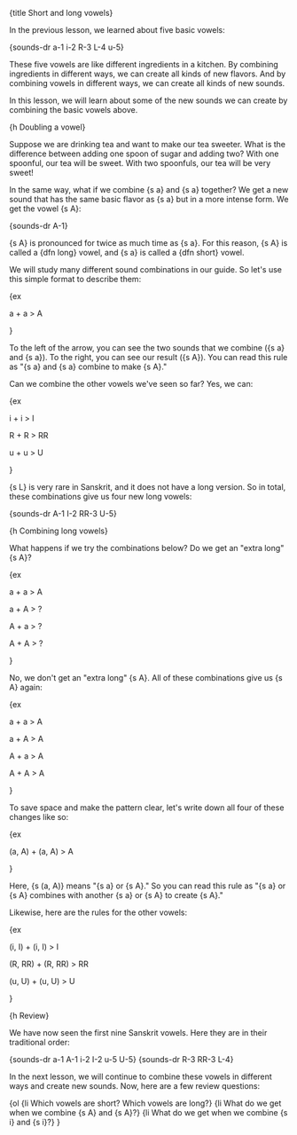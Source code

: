 {title Short and long vowels}

In the previous lesson, we learned about five basic vowels:

{sounds-dr a-1 i-2 R-3 L-4 u-5}

These five vowels are like different ingredients in a kitchen. By combining
ingredients in different ways, we can create all kinds of new flavors. And by
combining vowels in different ways, we can create all kinds of new sounds.

In this lesson, we will learn about some of the new sounds we can create by
combining the basic vowels above.


{h Doubling a vowel}

Suppose we are drinking tea and want to make our tea sweeter. What is the
difference between adding one spoon of sugar and adding two? With one
spoonful, our tea will be sweet. With two spoonfuls, our tea will be very
sweet!

In the same way, what if we combine {s a} and {s a} together? We get a new
sound that has the same basic flavor as {s a} but in a more intense form. We
get the vowel {s A}:

{sounds-dr A-1}

{s A} is pronounced for twice as much time as {s a}. For this reason, {s A} is
called a {dfn long} vowel, and {s a} is called a {dfn short} vowel.

We will study many different sound combinations in our guide. So let's use this
simple format to describe them:

{ex

a + a > A

}

To the left of the arrow, you can see the two sounds that we combine ({s a} and
{s a}). To the right, you can see our result ({s A}). You can read this rule as
"{s a} and {s a} combine to make {s A}."

Can we combine the other vowels we've seen so far? Yes, we can:

{ex

i + i > I

R + R > RR

u + u > U

}

{s L} is very rare in Sanskrit, and it does not have a long version. So in
total, these combinations give us four new long vowels:

{sounds-dr A-1 I-2 RR-3 U-5}


{h Combining long vowels}

What happens if we try the combinations below? Do we get an "extra long" {s A}?

{ex

a + a > A

a + A > ?

A + a > ?

A + A > ?

}

No, we don't get an "extra long" {s A}. All of these combinations give us {s A}
again:

{ex

a + a > A

a + A > A

A + a > A

A + A > A

}

To save space and make the pattern clear, let's write down all four of these
changes like so:

{ex

(a, A) + (a, A) > A

}

Here, {s (a, A)} means "{s a} or {s A}." So you can read this rule as "{s a} or
{s A} combines with another {s a} or {s A} to create {s A}."

Likewise, here are the rules for the other vowels:

{ex

(i, I) + (i, I) > I

(R, RR) + (R, RR) > RR

(u, U) + (u, U) > U

}


{h Review}

We have now seen the first nine Sanskrit vowels. Here they are in their
traditional order:

{sounds-dr a-1 A-1 i-2 I-2 u-5 U-5}
{sounds-dr R-3 RR-3 L-4}

In the next lesson, we will continue to combine these vowels in different ways
and create new sounds. Now, here are a few review questions: 

{ol
{li Which vowels are short? Which vowels are long?}
{li What do we get when we combine {s A} and {s A}?}
{li What do we get when we combine {s i} and {s i}?}
}

